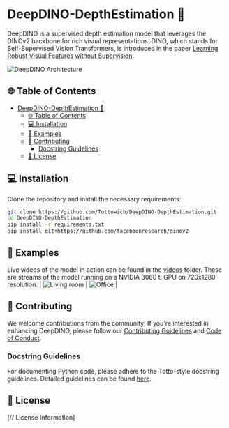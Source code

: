# DeepDINO-DepthEstimation 🦖

DeepDINO is a supervised depth estimation model that leverages the DINOv2 backbone for rich visual representations. DINO, which stands for Self-Supervised Vision Transformers, is introduced in the paper [Learning Robust Visual Features without Supervision](https://arxiv.org/abs/2304.07193).

![DeepDINO Architecture](images/architecture.png)

## 🌐 Table of Contents

- [DeepDINO-DepthEstimation 🦖](#deepdino-depthestimation-)
  - [🌐 Table of Contents](#-table-of-contents)
  - [💻 Installation](#-installation)
  - [🚀 Examples](#-examples)
  - [🤝 Contributing](#-contributing)
    - [Docstring Guidelines](#docstring-guidelines)
  - [📄 License](#-license)

## 💻 Installation

Clone the repository and install the necessary requirements:
```bash
git clone https://github.com/Tottowich/DeepDINO-DepthEstimation.git
cd DeepDINO-DepthEstimation
pip install -r requirements.txt
pip install git+https://github.com/facebookresearch/dinov2
```

## 🚀 Examples

<!-- Display GIFs found in videos/-->

Live videos of the model in action can be found in the [videos](videos/) folder. These are streams of the model running on a NVIDIA 3060 ti GPU on 720x1280 resolution.
| ![Living room](videos/living_room.gif) | ![Office](videos/office.gif) |


## 🤝 Contributing 

We welcome contributions from the community! If you're interested in enhancing DeepDINO, please follow our [Contributing Guidelines](CONTRIBUTING.md) and [Code of Conduct](CODE_OF_CONDUCT.md).

### Docstring Guidelines

For documenting Python code, please adhere to the Totto-style docstring guidelines. Detailed guidelines can be found [here](docs/docstring_guidelines.md).

## 📄 License

[// License Information]
